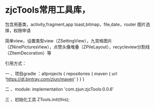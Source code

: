 # zjcTools常用工具库，
包含用基类，activity,fragment,app
toast,bitmap，file,date，router
图片选择，权限申请

简单view，设置类型view（ZSettingView），九宫格图片（ZNinePicturesView），点赞头像堆叠（ZPileLayout），recycleview分割线（ZItemDecoration）等


引用方式：


一  、项目gradle ：allprojects {
    repositories {
        maven { url 'https://dl.bintray.com/zjun/maven' }
    }
}

二 、module: implementation 'com.zjun:zjcTools:0.0.6'


三 、初始化工具  ZTools.init(this);



